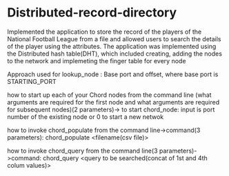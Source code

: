 # Distributed-record-directory
Implemented the application to store the record of the players of the National Football League from a file and allowed users to search the details of the player using the attributes.
The application was implemented using the Distributed hash table(DHT), which included creating, adding the nodes to the network and implemeting the finger table for every node


Approach used for lookup_node : Base port and offset, where base port is STARTING_PORT

how to start up each of your Chord nodes from the command line 
(what arguments are required for the first node and what arguments are required for subsequent nodes)(2 parameters)-> 
to start chord_node: input is port number of the existing node or 0 to start a new netwok

how to invoke chord_populate from the command line->command(3 parameters): chord_populate <port number of the existing node> <filename(csv file)>

how to invoke chord_query from the command line(3 parameters)->command: chord_query <port number of existing node> <query to be searched(concat of 1st and 4th colum values)>
